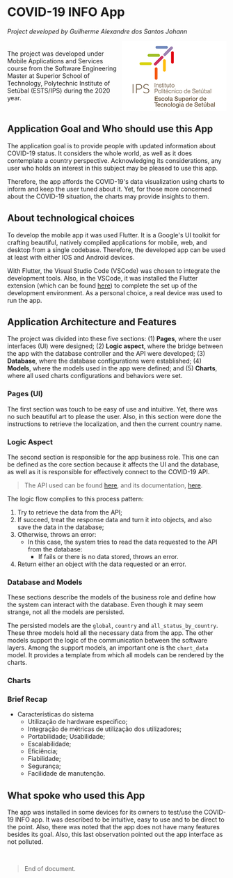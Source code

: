 # COVID-19 INFO App 

<p style="width:100%; display:block; text-align:left;"><i>Project developed by Guilherme Alexandre dos Santos Johann</i></p>

<div style="display: flex; justify-content: space-around; align-items: center;">
  <p style="max-width:60%;">The project was developed under Mobile Applications and Services course from the Software Engineering Master at Superior School of Technology, Polytechnic Institute of Setúbal (ESTS/IPS) during the 2020 year.</p>
  <img src="https://github.com/gjohann7/covid_info/blob/master/docs/assets/logo-ESTS.png?raw=true" alt="IPS logo">
</div>

## Application Goal and Who should use this App

The application goal is to provide people with updated information about COVID-19
status. It considers the whole world, as well as it does contemplate a country
perspective. Acknowledging its considerations, any user who holds an interest in
this subject may be pleased to use this app.

Therefore, the app affords the COVID-19's data visualization using charts to inform
and keep the user tuned about it. Yet, for those more concerned about the COVID-19
situation, the charts may provide insights to them.

## About technological choices

To develop the mobile app it was used Flutter. It is a Google's UI toolkit for crafting
beautiful, natively compiled applications for mobile, web, and desktop from a single
codebase. Therefore, the developed app can be used at least with either IOS and Android
devices.

With Flutter, the Visual Studio Code (VSCode) was chosen to integrate the development
tools. Also, in the VSCode, it was installed the Flutter extension (which can be found
[here](https://marketplace.visualstudio.com/items?itemName=Dart-Code.flutter)) to
complete the set up of the development environment. As a personal choice, a real device
was used to run the app.

## Application Architecture and Features

The project was divided into these five sections: (1) **Pages**, where the user interfaces (UI)
were designed; (2) **Logic aspect**, where the bridge between the app with the database controller
and the API were developed; (3) **Database**, where the database configurations were established;
(4) **Models**, where the models used in the app were defined; and (5) **Charts**, where all
used charts configurations and behaviors were set.

### Pages (UI) 

The first section was touch to be easy of use and intuitive. Yet, there was no such
beautiful art to please the user. Also, in this section were done the instructions
to retrieve the localization, and then the current country name.

### Logic Aspect

The second section is responsible for the app business role. This one can be defined
as the core section because it affects the UI and the database, as well as it is
responsible for effectively connect to the COVID-19 API.

>The API used can be found [here](https://covid19api.com/), and its documentation, [here](https://documenter.getpostman.com/view/10808728/SzS8rjbc?version=latest).

The logic flow complies to this process pattern:
1. Try to retrieve the data from the API;
2. If succeed, treat the response data and turn it into objects, and also save the data in the database;
3. Otherwise, throws an error:
   - In this case, the system tries to read the data requested to the API from the database:
      - If fails or there is no data stored, throws an error.
4. Return either an object with the data requested or an error.

### Database and Models

These sections describe the models of the business role and define how the system
can interact with the database. Even though it may seem strange, not all the models
are persisted.

The persisted models are the `global`, `country` and `all_status_by_country`. These three
models hold all the necessary data from the app. The other models support the logic of the
communication between the software layers. Among the support models, an important one is the
`chart_data` model. It provides a template from which all models can be rendered by the
charts.

### Charts

### Brief Recap

- Características do sistema
  - Utilização de hardware especifico;
  - Integração de métricas de utilização dos utilizadores;
  - Portabilidade; Usabilidade;
  - Escalabilidade;
  - Eficiência;
  - Fiabilidade;
  - Segurança;
  - Facilidade de manutenção.

## What spoke who used this App

The app was installed in some devices for its owners to test/use the COVID-19 INFO app.
It was described to be intuitive, easy to use and to be direct to the point. Also,
there was noted that the app does not have many features besides its goal. Also, this
last observation pointed out the app interface as not polluted.

<br/>

>End of document.
